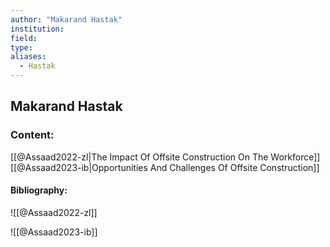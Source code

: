 ```yaml
---
author: "Makarand Hastak"
institution:
field:
type:
aliases:
  - Hastak
---
```


## Makarand Hastak

### Content:
[[@Assaad2022-zl|The Impact Of Offsite Construction On The Workforce]]
[[@Assaad2023-ib|Opportunities And Challenges Of Offsite Construction]]

#### Bibliography:

![[@Assaad2022-zl]]

![[@Assaad2023-ib]]